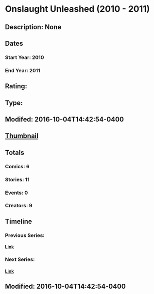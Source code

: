 # Onslaught Unleashed (2010 - 2011)
## Description: None
## Dates
### Start Year: 2010
### End Year: 2011
## Rating: 
## Type: 
## Modifed: 2016-10-04T14:42:54-0400
## [Thumbnail](http://i.annihil.us/u/prod/marvel/i/mg/4/c0/57f3f688824c9.jpg)
## Totals
### Comics: 6
### Stories: 11
### Events: 0
### Creators: 9
## Timeline
### Previous Series: 
#### [Link]()
### Next Series: 
#### [Link]()
## Modified: 2016-10-04T14:42:54-0400